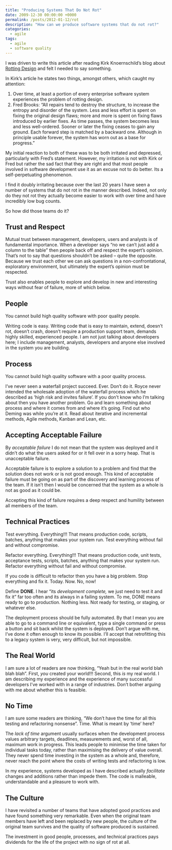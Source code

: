 ```yaml
---
title: "Producing Systems That Do Not Rot"
date: 2009-12-30 00:00:00 +0000
permalink: /posts/2012-01-12/rot
description: "How can we produce software systems that do not rot?"
categories: 
  - agile
tags:
  - agile
  - software quality
---
```


I was driven to write this article after reading Kirk Knoernschild’s blog about [Rotting Design](https://dzone.com/articles/rotting-design) and felt I needed to say something.

In Kirk’s article he states two things, amongst others, which caught my attention:

1. Over time, at least a portion of every enterprise software system experiences the problem of rotting design.
2. Fred Brooks: “All repairs tend to destroy the structure, to increase the entropy and disorder of the system. Less and less effort is spent on fixing the original design flaws; more and more is spent on fixing flaws introduced by earlier fixes. As time passes, the system becomes less and less well-ordered. Sooner or later the fixing ceases to gain any ground. Each forward step is matched by a backward one. Although in principle usable forever, the system has worn out as a base for progress.”

My initial reaction to both of these was to be both irritated and depressed, particularly with Fred’s statement. However, my irritation is not with Kirk or Fred but rather the sad fact that they are right and that most people involved in software development use it as an excuse not to do better. Its a self-perpetuating phenomenon.

I find it doubly irritating because over the last 20 years I have seen a number of systems that do not rot in the manner described. Indeed, not only do they not rot they actually become easier to work with over time and have incredibly low bug counts.

So how did those teams do it?

## Trust and Respect

Mutual trust between management, developers, users and analysts is of fundamental importance. When a developer says “no we can’t just add a column to the table” then people back off and respect the expert’s opinion. That’s not to say that questions shouldn’t be asked – quite the opposite. Because we trust each other we can ask questions in a non-confrontational, exploratory environment, but ultimately the expert’s opinion must be respected.

Trust also enables people to explore and develop in new and interesting ways without fear of failure, more of which below.

## People

You cannot build high quality software with poor quality people.

Writing code is easy. Writing code that is easy to maintain, extend, doesn’t rot, doesn’t crash, doesn’t require a production support team, demands highly skilled, experienced people. I am not just talking about developers here; I include management, analysts, developers and anyone else involved in the system you are building.

## Process

You cannot build high quality software with a poor quality process.

I’ve never seen a waterfall project succeed. Ever. Don’t do it. Royce never intended the wholesale adoption of the waterfall process which he described as ‘high risk and invites failure’. If you don’t know who I’m talking about then you have another problem. Go and learn something about process and where it comes from and where it’s going. Find out who Deming was while you’re at it. Read about iterative and incremental methods, Agile methods, Kanban and Lean, etc.

## Accepting Acceptable Failure

By _acceptable failure_ I do not mean that the system was deployed and it didn’t do what the users asked for or it fell over in a sorry heap. That is unacceptable failure.

Acceptable failure is to explore a solution to a problem and find that the solution does not work or is not good enough. This kind of acceptable failure must be going on as part of the discovery and learning process of the team. If it isn’t then I would be concerned that the system as a whole is not as good as it could be.

Accepting this kind of failure requires a deep respect and humility between all members of the team.

## Technical Practices

Test everything. Everything!!! That means production code, scripts, batches, anything that makes your system run. Test everything without fail and without compromise.

Refactor everything. Everything!!! That means production code, unit tests, acceptance tests, scripts, batches, anything that makes your system run. Refactor everything without fail and without compromise.

If you code is difficult to refactor then you have a big problem. Stop everything and fix it. Today. Now. No, now!

Define **DONE**. I hear “its _development complete,_ we just need to test it and fix it” far too often and its always in a failing system. To me, DONE means ready to go to production. Nothing less. Not ready for testing, or staging, or whatever else.

The deployment process should be fully automated. By that I mean you are able to go to a command line or equivalent, type a single command or press a button and sit back whilst the system is deployed. Don’t argue with me, I’ve done it often enough to know its possible. I’ll accept that retrofitting this to a legacy system is very, very difficult, but not impossible.

## The Real World

I am sure a lot of readers are now thinking, “Yeah but in the real world blah blah blah”. First, *you* created your world!!! Second, this *is* my real world. I am describing my experience and the experience of many successful developers I’ve worked with in a range of industries. Don’t bother arguing with me about whether this is feasible.

## No Time

I am sure some readers are thinking, “We don’t have the time for all this testing and refactoring nonsense”. Time. What is meant by ‘time’ here?

The _lack of time_ argument usually surfaces when the development process values arbitrary targets, deadlines, measurements and, worst of all, maximum work in progress. This leads people to minimise the time taken for individual tasks today, rather than maximising the delivery of value overall. They never spend time investing in the system as a whole and, therefore, never reach the point where the costs of writing tests and refactoring is low.

In my experience, systems developed as I have described actually _facilitate_ changes and additions rather than impede them. The code is malleable, understandable and a pleasure to work with.

## The Culture

I have revisited a number of teams that have adopted good practices and have found something very remarkable. Even when the original team members have left and been replaced by new people, the culture of the original team survives and the quality of software produced is sustained.

The investment in good people, processes, and technical practices pays dividends for the life of the project with no sign of rot at all.


